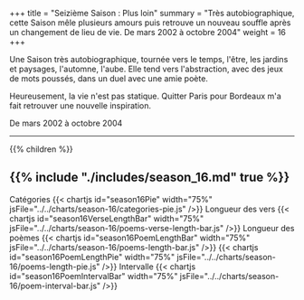 +++
title = "Seizième Saison : Plus loin"
summary = "Très autobiographique, cette Saison mêle plusieurs amours puis retrouve un nouveau souffle après un changement de lieu de vie. De mars 2002 à octobre 2004"
weight = 16
+++

Une Saison très autobiographique, tournée vers le temps, l'être, les jardins et paysages, l'automne, l'aube. Elle tend vers l'abstraction, avec des jeux de mots poussés, dans un duel avec une amie poète.

Heureusement, la vie n'est pas statique. Quitter Paris pour Bordeaux m'a fait retrouver une nouvelle inspiration.

De mars 2002 à octobre 2004

---
{{% children  %}}

{{% include "./includes/season_16.md" true %}}
---
Catégories
{{< chartjs id="season16Pie" width="75%" jsFile="../../charts/season-16/categories-pie.js" />}}
Longueur des vers
{{< chartjs id="season16VerseLengthBar" width="75%" jsFile="../../charts/season-16/poems-verse-length-bar.js" />}}
Longueur des poèmes
{{< chartjs id="season16PoemLengthBar" width="75%" jsFile="../../charts/season-16/poems-length-bar.js" />}}
{{< chartjs id="season16PoemLengthPie" width="75%" jsFile="../../charts/season-16/poems-length-pie.js" />}}
Intervalle
{{< chartjs id="season16PoemIntervalBar" width="75%" jsFile="../../charts/season-16/poem-interval-bar.js" />}}
